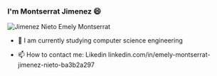 ### I'm Montserrat Jimenez 😄 

<img src=https://github.com/EmelyMonserrat/EmelyMonserrat/assets/114194842/2d880402-d245-4f68-9862-45dafe02502c alt="Jimenez Nieto Emely Montserrat">



- 🌱 I am currently studying computer science engineering

- 📫 How to contact me: 
Likedin
linkedin.com/in/emely-montserrat-jimenez-nieto-ba3b2a297
